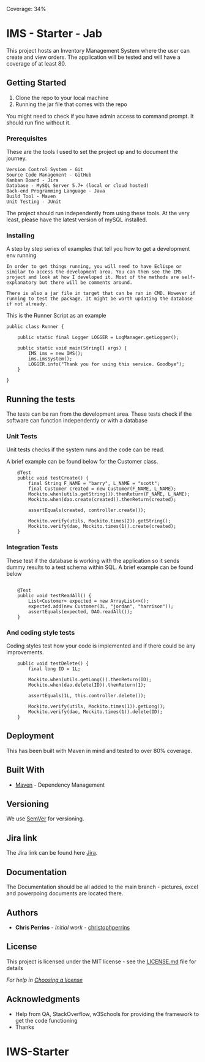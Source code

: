 Coverage: 34%
# IMS - Starter - Jab

This project hosts an Inventory Management System where the user can create and view orders. The application will be tested and will have a coverage of at least 80.

## Getting Started

1. Clone the repo to your local machine
2. Running the jar file that comes with the repo

You might need to check if you have admin access to command prompt. It should run fine without it.

### Prerequisites

These are the tools I used to set the project up and to document the journey. 

```
Version Control System - Git
Source Code Management - GitHub
Kanban Board - Jira
Database - MySQL Server 5.7+ (local or cloud hosted)
Back-end Programming Language - Java
Build Tool - Maven
Unit Testing - JUnit
```

The project should run independently from using these tools. At the very least, please have the latest version of mySQL installed.

### Installing

A step by step series of examples that tell you how to get a development env running


```
In order to get things running, you will need to have Eclispe or similar to access the development area. You can then see the IMS project and look at how I developed it. Most of the methods are self-explanatory but there will be comments around.  
```

```
There is also a jar file in target that can be ran in CMD. However if running to test the package. It might be worth updating the database if not already.
```

This is the Runner Script as an example
```
public class Runner {

	public static final Logger LOGGER = LogManager.getLogger();

	public static void main(String[] args) {
		IMS ims = new IMS();
		ims.imsSystem();
		LOGGER.info("Thank you for using this service. Goodbye");
	}

}

```

## Running the tests

The tests can be ran from the development area. These tests check if the software can function independently or with a database

### Unit Tests 

Unit tests checks if the system runs and the code can be read. 

A brief example can be found below for the Customer class.

```
	@Test
	public void testCreate() {
		final String F_NAME = "barry", L_NAME = "scott";
		final Customer created = new Customer(F_NAME, L_NAME);
		Mockito.when(utils.getString()).thenReturn(F_NAME, L_NAME);
		Mockito.when(dao.create(created)).thenReturn(created);

		assertEquals(created, controller.create());

		Mockito.verify(utils, Mockito.times(2)).getString();
		Mockito.verify(dao, Mockito.times(1)).create(created);
	}
```

### Integration Tests 
These test if the database is working with the application so it sends dummy results to a test schema within SQL. A brief example can be found below

```

	@Test
	public void testReadAll() {
		List<Customer> expected = new ArrayList<>();
		expected.add(new Customer(3L, "jordan", "harrison"));
		assertEquals(expected, DAO.readAll());
	}
```

### And coding style tests

Coding styles test how your code is implemented and if there could be any improvements. 

```
	public void testDelete() {
		final long ID = 1L;

		Mockito.when(utils.getLong()).thenReturn(ID);
		Mockito.when(dao.delete(ID)).thenReturn(1);

		assertEquals(1L, this.controller.delete());

		Mockito.verify(utils, Mockito.times(1)).getLong();
		Mockito.verify(dao, Mockito.times(1)).delete(ID);
	}
```

## Deployment


This has been built with Maven in mind and tested to over 80% coverage.

## Built With

* [Maven](https://maven.apache.org/) - Dependency Management

## Versioning

We use [SemVer](http://semver.org/) for versioning.

## Jira link

The Jira link can be found here [Jira](https://jabkhan.atlassian.net/jira/software/projects/SCFPJ/boards/2/roadmap?selectedIssue=SCFPJ-14).

## Documentation

The Documentation should be all added to the main branch - pictures, excel and powerpoing documents are located there.

## Authors

* **Chris Perrins** - *Initial work* - [christophperrins](https://github.com/christophperrins)

## License

This project is licensed under the MIT license - see the [LICENSE.md](LICENSE.md) file for details 

*For help in [Choosing a license](https://choosealicense.com/)*

## Acknowledgments

* Help from QA, StackOverflow, w3Schools for providing the framework to get the code functioning
* Thanks
# IWS-Starter

